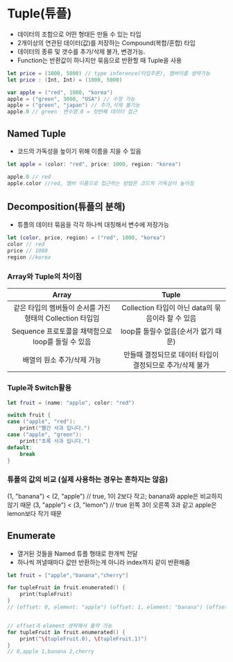 # Tuple(튜플)
- 데이터의 조합으로 어떤 형태든 만들 수 있는 타입
- 2개이상의 연관된 데이터(값)를 저장하는 Compound(복합/혼합) 타입
- 데이터의 종류 및 갯수를 추가/삭제 불가, 변경가능.
- Function는 반환값이 하나지만 묶음으로 반환할 때 Tuple을 사용

```swift
let price = (1000, 5000) // type inference(타입추론), 멤버이름 생략가능
let price : (Int, Int) = (1000, 5000)

var apple = ("red", 1000, "korea")
apple = ("green", 3000, "USA") // 수정 가능
apple = ("green", "japan") // 추가,삭제 불가능
apple.0 // green  변수명.0 = 첫번째 데이터 접근
```

## Named Tuple
- 코드의 가독성을 높이기 위해 이름을 지을 수 있음
```swift
let apple = (color: "red", price: 1000, region: "korea")

apple.0 // red 
apple.color //red, 멤버 이름으로 접근하는 방법은 코드의 가독성이 높아짐
```

## Decomposition(튜플의 분해)
- 튜플의 데이터 묶음을 각각 하나씩 대칭해서 변수에 저장가능
```swift
let (color, price, region) = ("red", 1000, "korea") 
color // red
price // 1000
region //korea
```

### Array와 Tuple의 차이점
|Array|Tuple|
|:---:|:---:|
|같은 타입의 멤버들이 순서를 가진 형태의 Collection 타입임|Collection 타입이 아닌 data의 묶음이라 할 수 있음|
|Sequence 프로토콜을 채택함으로 loop를 돌릴 수 있음|loop를 돌릴수 없음(순서가 없기 때문)|
|배열의 원소 추가/삭제 가능|만들때 결정되므로 데이터 타입이 결정되므로 추가/삭제 불가|

### Tuple과 Switch활용 
```swift
let fruit = (name: "apple", color: "red")

switch fruit {
case ("apple", "red"):
    print("빨간 사과 입니다.")
case ("apple", "green"):
    print("초록 사과 입니다.")
default:
    break
}
```
### 튜플의 값의 비교 (실제 사용하는 경우는 흔하지는 않음)

(1, "banana") < (2, "apple")   // true, 1이 2보다 작고; banana와 apple은 비교하지 않기 때문
(3, "apple") < (3, "lemon")    // true 왼쪽 3이 오른쪽 3과 같고 apple은 lemon보다 작기 때문

## Enumerate
- 열거된 것들을 Named 튜플 형태로 한개씩 전달
- 하나씩 꺼낼때마다 값만 반환하는게 아니라 index까지 같이 반환해줌

```swift
let fruit = ["apple","banana","cherry"]

for tupleFruit in fruit.enumerated() {
    print(tupleFruit)
}
// (offset: 0, element: "apple") (offset: 1, element: "banana") (offset: 2, element: "cherry")


// offset과 element 생략해서 출력 가능
for tupleFruit in fruit.enumerated() {
    print("\(tupleFruit.0), \(tupleFruit.1)")
}
// 0,apple 1,banana 2,cherry
```
